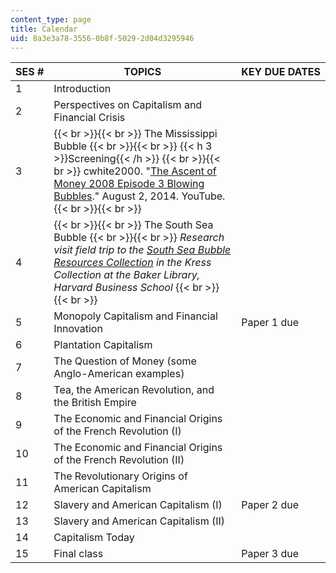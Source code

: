 ```yaml
---
content_type: page
title: Calendar
uid: 8a3e3a78-3556-0b8f-5029-2d04d3295946
---
```


| SES # | TOPICS | KEY DUE DATES |
| --- | --- | --- |
| 1 | Introduction | &nbsp; |
| 2 | Perspectives on Capitalism and Financial Crisis | &nbsp; |
| 3 |  {{< br >}}{{< br >}} The Mississippi Bubble {{< br >}}{{< br >}} {{< h 3 >}}Screening{{< /h >}} {{< br >}}{{< br >}} cwhite2000. "[The Ascent of Money 2008 Episode 3 Blowing Bubbles](https://www.youtube.com/watch?v=0jbbO8tXeq8)." August 2, 2014. YouTube. {{< br >}}{{< br >}}  | &nbsp; |
| 4 |  {{< br >}}{{< br >}} The South Sea Bubble {{< br >}}{{< br >}} _Research visit field trip to the [South Sea Bubble Resources Collection](http://www.library.hbs.edu/hc/ssb/index.html) in the Kress Collection at the Baker Library, Harvard Business School_ {{< br >}}{{< br >}}  | &nbsp; |
| 5 | Monopoly Capitalism and Financial Innovation | Paper 1 due |
| 6 | Plantation Capitalism | &nbsp; |
| 7 | The Question of Money (some Anglo-American examples) | &nbsp; |
| 8 | Tea, the American Revolution, and the British Empire | &nbsp; |
| 9 | The Economic and Financial Origins of the French Revolution (I) | &nbsp; |
| 10 | The Economic and Financial Origins of the French Revolution (II) | &nbsp; |
| 11 | The Revolutionary Origins of American Capitalism | &nbsp; |
| 12 | Slavery and American Capitalism (I) | Paper 2 due﻿  |
| 13 | Slavery and American Capitalism (II) | &nbsp; |
| 14 | Capitalism Today | &nbsp; |
| 15 | Final class | Paper 3 due